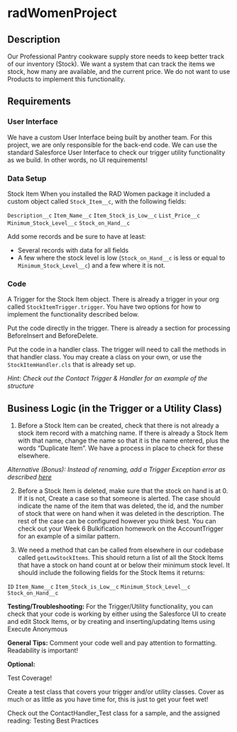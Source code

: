 # radWomenProject

## Description
Our Professional Pantry cookware supply store needs to keep better track of our inventory (Stock).  We want a system that can track the items we stock, how many are available, and the current price.  We do not want to use Products to implement this functionality.

## Requirements
### User Interface
We have a custom User Interface being built by another team.  For this project, we are only responsible for the back-end code.  We can use the standard Salesforce User Interface to check our trigger utility functionality as we build.  In other words, no UI requirements!

### Data Setup
Stock Item
When you installed the RAD Women package it included a custom object called `Stock_Item__c`, with the following fields:

`Description__c`
`Item_Name__c`
`Item_Stock_is_Low__c`
`List_Price__c`
`Minimum_Stock_Level__c`
`Stock_on_Hand__c`

Add some records and be sure to have at least:
- Several records with data for all fields
- A few where the stock level is low (`Stock_on_Hand__c` is less or equal to `Minimum_Stock_Level__c`) and a few where it is not.

### Code

A Trigger for the Stock Item object.  There is already a trigger in your org called `StockItemTrigger.trigger`.  You have two options for how to implement the functionality described below.

Put the code directly in the trigger.  There is already a section for processing BeforeInsert and BeforeDelete.

Put the code in a handler class.  The trigger will need to call the methods in that handler class.  You may create a class on your own, or use the `StockItemHandler.cls` that is already set up.

*Hint: Check out the Contact Trigger & Handler for an example of the structure*

## Business Logic (in the Trigger or a Utility Class)

1. Before a Stock Item can be created, check that there is not already a stock item record with a matching name.
If there is already a Stock Item with that name, change the name so that it is the name entered, plus the words “Duplicate Item”.  We have a process in place to check for these elsewhere.

*Alternative (Bonus): Instead of renaming, add a Trigger Exception error as described [here](https://developer.salesforce.com/docs/atlas.en-us.apexcode.meta/apexcode/apex_triggers_exceptions.htm)*

2. Before a Stock Item is deleted, make sure that the stock on hand is at 0.  If it is not, Create a case so that someone is alerted. The case should indicate the name of the item that was deleted, the id, and the number of stock that were on hand when it was deleted in the description.  The rest of the case can be configured however you think best. You can check out your Week 6 Bulkification homework on the AccountTrigger for an example of a similar pattern.

3. We need a method that can be called from elsewhere in our codebase called `getLowStockItems`. This should return a list of all the Stock Items that have a stock on hand count at or below their minimum stock level. It should include the following fields for the Stock Items it returns:

`ID`
`Item_Name__c`
`Item_Stock_is_Low__c`
`Minimum_Stock_Level__c`
`Stock_on_Hand__c`

**Testing/Troubleshooting:** For the Trigger/Utility functionality, you can check that your code is working by either using the Salesforce UI to create and edit Stock Items, or by creating and inserting/updating Items using Execute Anonymous

**General Tips:**  Comment your code well and pay attention to formatting.  Readability is important!

**Optional:**

Test Coverage!

Create a test class that covers your trigger and/or utility classes.  Cover as much or as little as you have time for, this is just to get your feet wet!

Check out the ContactHandler_Test class for a sample, and the assigned reading: Testing Best Practices